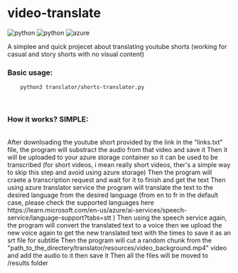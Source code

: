 # video-translate

![python](https://img.shields.io/static/v1?label=Python&labelColor=07a0f8&message=v3.8.10&color=000000&logo=python&logoColor=ffffff&style=flat-square)
![python](https://img.shields.io/static/v1?label=pytube&labelColor=dd3838&message=v12.1.0&color=000000&logo=python&logoColor=ffffff&style=flat-square)
![azure ](https://img.shields.io/static/v1?label=Azure+TTS&labelColor=0778ba&message=+v3.0&color=000000&logo=azure+&logoColor=ffffff&style=flat-square)

A simplee and quick projecet about translating youtube shorts (working for casual and story shorts with no visual content)

### Basic usage:


~~~bash
    python3 translator/shorts-translator.py
~~~

<br>

### How it works? SIMPLE: 

<br>
    After downloading the youtube short provided by the link in the "links.txt" file, the program will substract the audio from that video and save it
    Then it will be uploaded to your azure storage container so it can be used to be transcribed (for short videos, i mean really short videos, ther's a simple way to skip this step and avoid using azure storage)
    Then the program will craete a transcription request and wait for it to finish and get the text
    Then using azure translator service the program will translate the text to the desired language from the desired language (from en to fr in the default case, please check the supported languages here <link> https://learn.microsoft.com/en-us/azure/ai-services/speech-service/language-support?tabs=stt </link>)
    Then using the speech service again, the program will convert the translated text to a voice
    then we upload the new voice again to get the new translated text with the times to save it as an srt file for subtitle
    Then the program will cut a random chunk from the "path_to_the_directery/translator/resources/video_background.mp4" video and add the audio to it then save it
    Then all the files will be moved to /results folder
<br>


<br>
<br>
